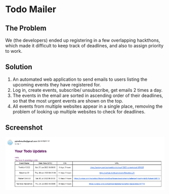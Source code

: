 # Todo Mailer

## The Problem
We (the developers) ended up registering in a few overlapping hackthons, which made it difficult to keep track of deadlines, and also to assign
priority to work.

## Solution
1. An automated web application to send emails to users listing the upcoming events they have registered for. 
2. Log in, create events, subscribe/ unsubscribe, get emails 2 times a day.
3. The events in the email are sorted in ascending order of their deadlines, so that the most urgent events are shown on the top.
4. All events from multiple websites appear in a single place, removing the problem of looking up multiple websites to check for deadlines.

## Screenshot 

![Screenshot Of Email](https://github.com/Todo-Auto-Email/.github/blob/5a0862af0fd66faa236f044b12ebad887f29852b/todomailer-email-screenshot.png)
